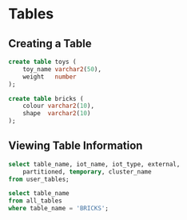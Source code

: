 # Tables

## Creating a Table
```sql
create table toys (
    toy_name varchar2(50),
    weight   number
);
```

```sql
create table bricks (
    colour varchar2(10),
    shape  varchar2(10)
);

```
## Viewing Table Information
```sql
select table_name, iot_name, iot_type, external, 
	partitioned, temporary, cluster_name
from user_tables;
```
```SQL
select table_name
from all_tables
where table_name = 'BRICKS';
```
